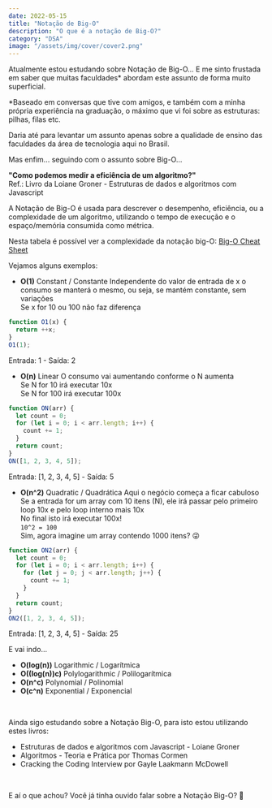 ```yaml
---
date: 2022-05-15
title: "Notação de Big-O"
description: "O que é a notação de Big-O?"
category: "DSA"
image: "/assets/img/cover/cover2.png"
---
```


Atualmente estou estudando sobre Notação de Big-O... E me sinto frustada em saber que muitas faculdades* abordam este assunto de forma muito superficial.

*Baseado em conversas que tive com amigos, e também com a minha própria experiência na graduação, o máximo que vi foi sobre as estruturas: pilhas, filas etc.

Daria até para levantar um assunto apenas sobre a qualidade de ensino das faculdades da área de tecnologia aqui no Brasil.

Mas enfim... seguindo com o assunto sobre Big-O...

**"Como podemos medir a eficiência de um algoritmo?"** <br/>
Ref.: Livro da Loiane Groner - Estruturas de dados e algoritmos com Javascript

A Notação de Big-O é usada para descrever o desempenho, eficiência, ou a complexidade de um algoritmo, utilizando o tempo de execução e o espaço/memória consumida como métrica.

Nesta tabela é possível ver a complexidade da notação big-O: <a href="https://bigocheatsheet.com" target="_blank" rel="noopener noreferrer">Big-O Cheat Sheet</a>


Vejamos alguns exemplos:

- **O(1)** Constant / Constante
Independente do valor de entrada de x o consumo se manterá o mesmo, ou seja, se mantém constante, sem variações<br/>
Se x for 10 ou 100 não faz diferença

```javascript
function O1(x) {
  return ++x;
}
O1(1);
```
Entrada: 1 -  Saída: 2

- **O(n)** Linear
O consumo vai aumentando conforme o N aumenta<br/>
Se N for 10 irá executar 10x<br/>
Se N for 100 irá executar 100x

```javascript
function ON(arr) {
  let count = 0;
  for (let i = 0; i < arr.length; i++) {
    count += 1;
  }
  return count;
}
ON([1, 2, 3, 4, 5]);
```
Entrada: [1, 2, 3, 4, 5] - Saída: 5

- **O(n^2)** Quadratic / Quadrática
Aqui o negócio começa a ficar cabuloso<br/>
Se a entrada for um array com 10 itens (N), ele irá passar pelo primeiro loop 10x e pelo loop interno mais 10x<br/>
No final isto irá executar 100x!<br/>
`10^2 = 100`<br/>
Sim, agora imagine um array contendo 1000 itens? 😜

```javascript
function ON2(arr) {
  let count = 0;
  for (let i = 0; i < arr.length; i++) {
    for (let j = 0; j < arr.length; j++) {
      count += 1;
    }
  }
  return count;
}
ON2([1, 2, 3, 4, 5]);
```
Entrada: [1, 2, 3, 4, 5] - Saída: 25

E vai indo...
- **O(log(n))** Logarithmic / Logarítmica
- **O((log(n))c)** Polylogarithmic / Polilogarítmica
- **O(n^c)** Polynomial / Polinomial
- **O(c^n)** Exponential / Exponencial

<br/>

Ainda sigo estudando sobre a Notação Big-O, para isto estou utilizando estes livros:
- Estruturas de dados e algoritmos com Javascript - Loiane Groner
- Algoritmos - Teoria e Prática por Thomas Cormen
- Cracking the Coding Interview por Gayle Laakmann McDowell

<br/>

E aí o que achou? Você já tinha ouvido falar sobre a Notação Big-O? 🙂
